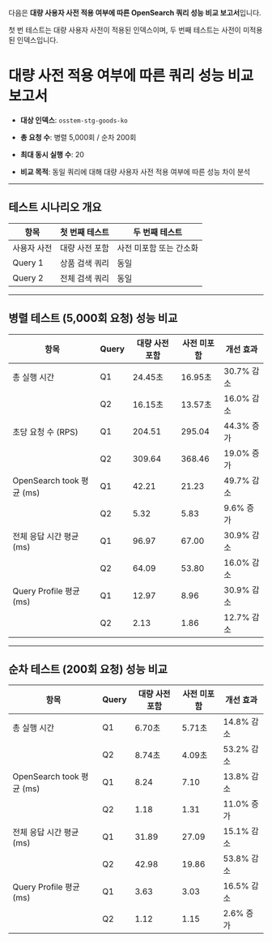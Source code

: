다음은 **대량 사용자 사전 적용 여부에 따른 OpenSearch 쿼리 성능 비교 보고서**입니다. 

첫 번 테스트는 대량 사용자 사전이 적용된 인덱스이며,
두 번째 테스트는 사전이 미적용된 인덱스입니다.

# 대량 사전 적용 여부에 따른 쿼리 성능 비교 보고서

- **대상 인덱스**: `osstem-stg-goods-ko`
    
- **총 요청 수**: 병렬 5,000회 / 순차 200회
    
- **최대 동시 실행 수**: 20
    
- **비교 목적**: 동일 쿼리에 대해 대량 사용자 사전 적용 여부에 따른 성능 차이 분석
    

---

## 테스트 시나리오 개요

| 항목      | 첫 번째 테스트   | 두 번째 테스트           |
| ------- | ---------- | ------------------ |
| 사용자 사전  | 대량 사전 포함   | 사전 미포함 또는 간소화      |
| Query 1 | 상품 검색 쿼리   | 동일                 |
| Query 2 | 전체 검색 쿼리   | 동일                 |

---

## 병렬 테스트 (5,000회 요청) 성능 비교

| 항목                      | Query | 대량 사전 포함 | 사전 미포함 | 개선 효과    |
| ----------------------- | ----- | -------- | ------ | -------- |
| 총 실행 시간                 | Q1    | 24.45초   | 16.95초 | 30.7% 감소 |
|                         | Q2    | 16.15초   | 13.57초 | 16.0% 감소 |
| 초당 요청 수 (RPS)           | Q1    | 204.51   | 295.04 | 44.3% 증가 |
|                         | Q2    | 309.64   | 368.46 | 19.0% 증가 |
| OpenSearch took 평균 (ms) | Q1    | 42.21    | 21.23  | 49.7% 감소 |
|                         | Q2    | 5.32     | 5.83   | 9.6% 증가  |
| 전체 응답 시간 평균 (ms)        | Q1    | 96.97    | 67.00  | 30.9% 감소 |
|                         | Q2    | 64.09    | 53.80  | 16.0% 감소 |
| Query Profile 평균 (ms)   | Q1    | 12.97    | 8.96   | 30.9% 감소 |
|                         | Q2    | 2.13     | 1.86   | 12.7% 감소 |

---

## 순차 테스트 (200회 요청) 성능 비교

| 항목                      | Query | 대량 사전 포함 | 사전 미포함 | 개선 효과    |
| ----------------------- | ----- | -------- | ------ | -------- |
| 총 실행 시간                 | Q1    | 6.70초    | 5.71초  | 14.8% 감소 |
|                         | Q2    | 8.74초    | 4.09초  | 53.2% 감소 |
| OpenSearch took 평균 (ms) | Q1    | 8.24     | 7.10   | 13.8% 감소 |
|                         | Q2    | 1.18     | 1.31   | 11.0% 증가 |
| 전체 응답 시간 평균 (ms)        | Q1    | 31.89    | 27.09  | 15.1% 감소 |
|                         | Q2    | 42.98    | 19.86  | 53.8% 감소 |
| Query Profile 평균 (ms)   | Q1    | 3.63     | 3.03   | 16.5% 감소 |
|                         | Q2    | 1.12     | 1.15   | 2.6% 증가  |

